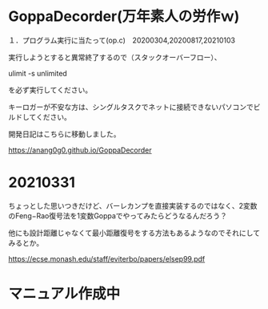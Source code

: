 # GoppaDecorder(万年素人の労作ｗ)

１．プログラム実行に当たって(op.c)　20200304,20200817,20210103

実行しようとすると異常終了するので（スタックオーバーフロー）、

ulimit -s unlimited

を必ず実行してください。

キーロガーが不安な方は、シングルタスクでネットに接続できないパソコンでビルドしてください。

開発日記はこちらに移動しました。

https://anang0g0.github.io/GoppaDecorder

# 20210331

ちょっとした思いつきだけど、バーレカンプを直接実装するのではなく、2変数のFeng−Rao復号法を1変数Goppaでやってみたらどうなるんだろう？

他にも設計距離じゃなくて最小距離復号をする方法もあるようなのでそれにしてみるとか。

https://ecse.monash.edu/staff/eviterbo/papers/elsep99.pdf

# マニュアル作成中


